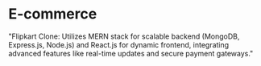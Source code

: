 # E-commerce
"Flipkart Clone: Utilizes MERN stack for scalable backend (MongoDB, Express.js, Node.js) and React.js for dynamic frontend, integrating advanced features like real-time updates and secure payment gateways."
